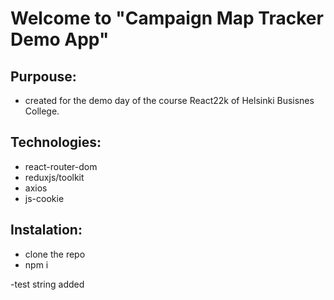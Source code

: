 # Welcome to "Campaign Map Tracker Demo App"

## Purpouse:

- created for the demo day of the course React22k of Helsinki Busisnes College.

## Technologies:

- react-router-dom
- reduxjs/toolkit
- axios
- js-cookie

## Instalation:

- clone the repo
- npm i

-test string added
